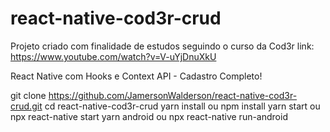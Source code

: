 # react-native-cod3r-crud
Projeto criado com finalidade de estudos seguindo o curso da Cod3r
link: https://www.youtube.com/watch?v=V-uYjDnuXkU

React Native com Hooks e Context API - Cadastro Completo!

git clone https://github.com/JamersonWalderson/react-native-cod3r-crud.git
cd react-native-cod3r-crud
yarn install ou npm install
yarn start ou npx react-native start
yarn android ou npx react-native run-android